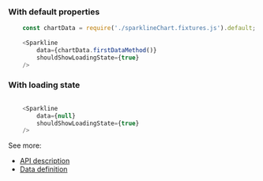 ### With default properties
```js
    const chartData = require('./sparklineChart.fixtures.js').default;
    
    <Sparkline
        data={chartData.firstDataMethod()}
        shouldShowLoadingState={true}
    />
```

### With loading state
```js

    <Sparkline
        data={null}
        shouldShowLoadingState={true}
    />
```


See more:
* [API description][APILink]
* [Data definition][DataLink]



[APILink]: YourLinkToComponentAPIHere
[DataLink]: YourLinkToExampleDataInputHere